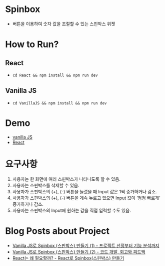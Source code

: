 # Spinbox

- 버튼을 이용하여 숫자 값을 조절할 수 있는 스핀박스 위젯

# How to Run?

## React

- `cd React && npm install && npm run dev`

## Vanilla JS

- `cd VanillaJS && npm install && npm run dev`

# Demo

- [vanilla JS](https://kkan9ma.github.io/spinbox/vanilla/dist)
- [React](https://kkan9ma.github.io/spinbox/react/dist)

# 요구사항

1. 사용자는 한 화면에 여러 스핀박스가 나타나도록 할 수 있음.
2. 사용자는 스핀박스를 삭제할 수 있음.
3. 사용자가 스핀박스의 (+), (-) 버튼을 눌렀을 때 Input 값은 1씩 증가하거나 감소.
4. 사용자가 스핀박스의 (+), (-) 버튼을 계속 누르고 있으면 Input 값이 ‘점점 빠르게’ 증가하거나 감소.
5. 사용자는 스핀박스의 Input에 원하는 값을 직접 입력할 수도 있음.

# Blog Posts about Project

- [Vanilla JS로 Spinbox (스핀박스) 만들기 (1) - 프로젝트 선정부터 기능 분석까지](https://kkang.me/spinbox-vanilla-js-1/)
- [Vanilla JS로 Spinbox (스핀박스) 만들기 (2) - 코드 개발, 회고와 피드백](https://kkang.me/spinbox-vanilla-js-2/)
- [React는 왜 필요할까? - React로 Spinbox(스핀박스) 만들기](https://kkang.me/spinbox-react/)
